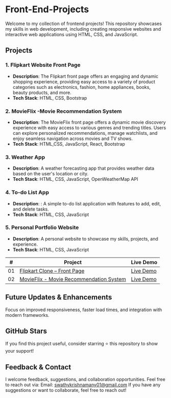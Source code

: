 # Front-End-Projects
Welcome to my collection of frontend projects! This repository showcases my skills in web development, including creating responsive websites and interactive web applications using HTML, CSS, and JavaScript.

## Projects

### 1. Flipkart Website Front Page
* **Description**: The Flipkart front page offers an engaging and dynamic shopping experience, providing easy access to a variety of product categories such as electronics, fashion, home appliances, books, beauty products, and more.
* **Tech Stack**: HTML, CSS, Bootstrap

### 2. MovieFlix -Movie Recommendation System
* **Description**: The MovieFlix front page offers a dynamic movie discovery experience with easy access to various genres and trending titles. Users can explore personalized recommendations, manage watchlists, and enjoy seamless navigation across movies and TV shows.
* **Tech Stack**: HTML,CSS, JavaScript, React, Bootstrap

### 3. Weather App
* **Description**: A weather forecasting app that provides weather data based on the user's location or city.
* **Tech Stack**: HTML, CSS, JavaScript, OpenWeatherMap API

### 4. To-do List App
* **Description**: : A simple to-do list application with features to add, edit, and delete tasks.
* **Tech Stack**: HTML, CSS, JavaScript

### 5. Personal Portfolio Website
* **Description**: A personal website to showcase my skills, projects, and experience.
* **Tech Stack**: HTML, CSS, JavaScript

|  #  | Project                                                                                                                     | Live Demo                                                                         |
| :-: | --------------------------------------------------------------------------------------------------------------------------- | --------------------------------------------------------------------------------- |
| 01 | [Flipkart Clone – Front Page](https://github.com/SwathyKrishna02/Front-End-Projects.com/tree/main/flipkart_clone) | [Live Demo](https://SwathyKrishna02.github.io/Front-End-Projects.com/flipkart_clone/) |
| 02 | [MovieFlix - Movie Recommendation System](https://github.com/SwathyKrishna02/Front-End-Projects/tree/movie)       | [Live Demo]()                                                                         |


## Future Updates & Enhancements
Focus on improved responsiveness, faster load times, and integration with modern frameworks.

## GitHub Stars
If you find this project useful, consider starring ⭐ this repository to show your support!

## Feedback & Contact
I welcome feedback, suggestions, and collaboration opportunities. Feel free to reach out via: Email: swathykrishnamany01@gmail.com If you have any suggestions or want to collaborate, feel free to reach out! 
